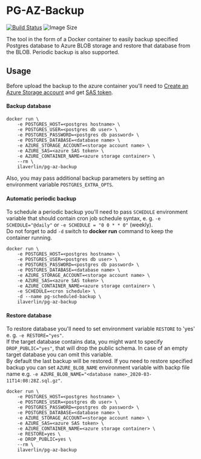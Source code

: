# PG-AZ-Backup

[![Build Status](https://img.shields.io/docker/cloud/build/ilaverlin/pg-az-backup)](https://hub.docker.com/repository/docker/ilaverlin/pg-backup)   ![Image Size](https://img.shields.io/docker/image-size/ilaverlin/pg-az-backup/latest)

The tool in the form of a Docker container to easily backup specified Postgres database to Azure BLOB storage and restore that database from the BLOB. Periodic backup is also supported.

## Usage
Before upload the backup to the azure container you'll need to [Create an Azure Storage account](https://docs.microsoft.com/en-us/azure/storage/common/storage-account-create?tabs=azure-portal) and get [SAS token](https://docs.microsoft.com/en-us/azure/storage/common/storage-sas-overview).

#### Backup database
```
docker run \
    -e POSTGRES_HOST=<postgres hostname> \
    -e POSTGRES_USER=<postgres db user> \
    -e POSTGRES_PASSWORD=<postgres db password> \
    -e POSTGRES_DATABASE=<database name> \
    -e AZURE_STORAGE_ACCOUNT=<storage account name> \
    -e AZURE_SAS=<azure SAS token> \
    -e AZURE_CONTAINER_NAME=<azure storage container> \
    --rm \
    ilaverlin/pg-az-backup
```
Also, you may pass additional backup parameters by setting an environment variable `POSTGRES_EXTRA_OPTS`. 

#### Automatic periodic backup
To schedule a periodic backup you'll need to pass `SCHEDULE` environment variable that should contain cron job schedule syntax, e. g. `-e SCHEDULE="@daily"` or `-e SCHEDULE = "0 0 * * 0"` (weekly).<br/>
Do not forget to add `-d` switch to **docker run** command to keep the container running. 
```
docker run \
    -e POSTGRES_HOST=<postgres hostname> \
    -e POSTGRES_USER=<postgres db user> \
    -e POSTGRES_PASSWORD=<postgres db password> \
    -e POSTGRES_DATABASE=<database name> \
    -e AZURE_STORAGE_ACCOUNT=<storage account name> \
    -e AZURE_SAS=<azure SAS token> \
    -e AZURE_CONTAINER_NAME=<azure storage container> \
    -e SCHEDULE=<cron schedule> \
    -d --name pg-scheduled-backup \
    ilaverlin/pg-az-backup
```
#### Restore database
To restore database you'll need to set environment variable `RESTORE` to 'yes' e. g. `-e RESTORE="yes"`. <br/>
If the target database contains data, you might want to specify `DROP_PUBLIC="yes"`, that will drop the public schema. In case of an empty target database you can omit this variable.<br/>
By default the last backup will be restored. If you need to restore specified backup you can set `AZURE_BLOB_NAME` environment variable with backp file name e.g. `-e AZURE_BLOB_NAME="<database name>_2020-03-11T14:08:28Z.sql.gz"`.
```
docker run \
    -e POSTGRES_HOST=<postgres hostname> \
    -e POSTGRES_USER=<postgres db user> \
    -e POSTGRES_PASSWORD=<postgres db password> \
    -e POSTGRES_DATABASE=<database name> \
    -e AZURE_STORAGE_ACCOUNT=<storage account name> \
    -e AZURE_SAS=<azure SAS token> \
    -e AZURE_CONTAINER_NAME=<azure storage container> \
    -e RESTORE=yes \
    -e DROP_PUBLIC=yes \
    --rm \
    ilaverlin/pg-az-backup
```
